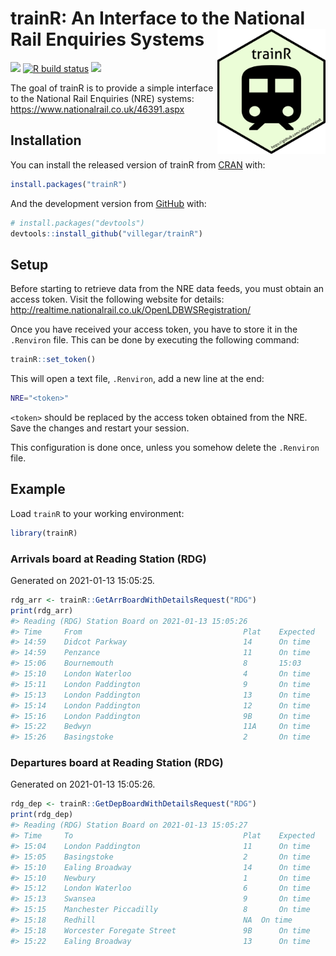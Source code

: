 
<!-- README.md is generated from README.Rmd. Please edit that file -->

# trainR: An Interface to the National Rail Enquiries Systems <img src="https://raw.githubusercontent.com/villegar/trainR/main/inst/images/logo.png" alt="logo" align="right" height=200px/>

<!-- badges: start -->

[![](https://img.shields.io/badge/devel%20version-0.0.1-yellow.svg)](https://github.com/villegar/trainR)
[![R build
status](https://github.com/villegar/trainR/workflows/R-CMD-check/badge.svg)](https://github.com/villegar/trainR/actions)
[![](https://www.r-pkg.org/badges/version/trainR?color=black)](https://cran.r-project.org/package=trainR)
<!-- badges: end -->

The goal of trainR is to provide a simple interface to the National Rail
Enquiries (NRE) systems: <https://www.nationalrail.co.uk/46391.aspx>

## Installation

You can install the released version of trainR from
[CRAN](https://CRAN.R-project.org) with:

``` r
install.packages("trainR")
```

And the development version from [GitHub](https://github.com/) with:

``` r
# install.packages("devtools")
devtools::install_github("villegar/trainR")
```

## Setup

Before starting to retrieve data from the NRE data feeds, you must
obtain an access token. Visit the following website for details:
<http://realtime.nationalrail.co.uk/OpenLDBWSRegistration/>

Once you have received your access token, you have to store it in the
`.Renviron` file. This can be done by executing the following command:

``` r
trainR::set_token()
```

This will open a text file, `.Renviron`, add a new line at the end:

``` bash
NRE="<token>"
```

`<token>` should be replaced by the access token obtained from the NRE.
Save the changes and restart your session.

This configuration is done once, unless you somehow delete the
`.Renviron` file.

## Example

Load `trainR` to your working environment:

``` r
library(trainR)
```

### Arrivals board at Reading Station (RDG)

Generated on 2021-01-13 15:05:25.

``` r
rdg_arr <- trainR::GetArrBoardWithDetailsRequest("RDG")
print(rdg_arr)
#> Reading (RDG) Station Board on 2021-01-13 15:05:26
#> Time     From                                    Plat    Expected
#> 14:59    Didcot Parkway                          14      On time
#> 14:59    Penzance                                11      On time
#> 15:06    Bournemouth                             8       15:03
#> 15:10    London Waterloo                         4       On time
#> 15:11    London Paddington                       9       On time
#> 15:13    London Paddington                       13      On time
#> 15:14    London Paddington                       12      On time
#> 15:16    London Paddington                       9B      On time
#> 15:22    Bedwyn                                  11A     On time
#> 15:26    Basingstoke                             2       On time
```

<!-- Inspect the `rdg_arr` object: -->

<!-- #### Previous calling points -->

### Departures board at Reading Station (RDG)

Generated on 2021-01-13 15:05:26.

``` r
rdg_dep <- trainR::GetDepBoardWithDetailsRequest("RDG")
print(rdg_dep)
#> Reading (RDG) Station Board on 2021-01-13 15:05:27
#> Time     To                                      Plat    Expected
#> 15:04    London Paddington                       11      On time
#> 15:05    Basingstoke                             2       On time
#> 15:10    Ealing Broadway                         14      On time
#> 15:10    Newbury                                 1       On time
#> 15:12    London Waterloo                         6       On time
#> 15:13    Swansea                                 9       On time
#> 15:15    Manchester Piccadilly                   8       On time
#> 15:18    Redhill                                 NA  On time
#> 15:18    Worcester Foregate Street               9B      On time
#> 15:22    Ealing Broadway                         13      On time
```

<!-- #### Previous calling points -->
